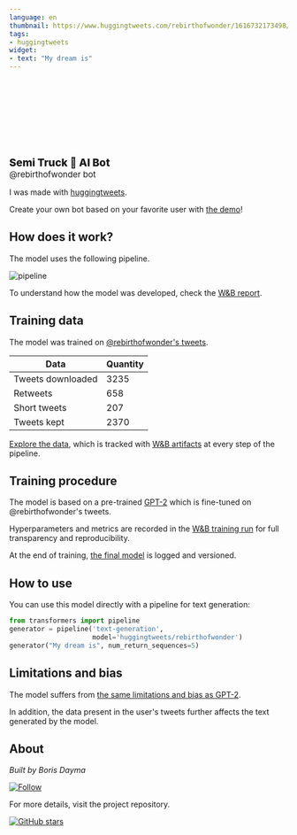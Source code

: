 ```yaml
---
language: en
thumbnail: https://www.huggingtweets.com/rebirthofwonder/1616732173498/predictions.png
tags:
- huggingtweets
widget:
- text: "My dream is"
---
```


<div>
<div style="width: 132px; height:132px; border-radius: 50%; background-size: cover; background-image: url('https://pbs.twimg.com/profile_images/1267919124937793536/wCYvhFiz_400x400.jpg')">
</div>
<div style="margin-top: 8px; font-size: 19px; font-weight: 800">Semi Truck 🤖 AI Bot </div>
<div style="font-size: 15px">@rebirthofwonder bot</div>
</div>

I was made with [huggingtweets](https://github.com/borisdayma/huggingtweets).

Create your own bot based on your favorite user with [the demo](https://colab.research.google.com/github/borisdayma/huggingtweets/blob/master/huggingtweets-demo.ipynb)!

## How does it work?

The model uses the following pipeline.

![pipeline](https://github.com/borisdayma/huggingtweets/blob/master/img/pipeline.png?raw=true)

To understand how the model was developed, check the [W&B report](https://wandb.ai/wandb/huggingtweets/reports/HuggingTweets-Train-a-Model-to-Generate-Tweets--VmlldzoxMTY5MjI).

## Training data

The model was trained on [@rebirthofwonder's tweets](https://twitter.com/rebirthofwonder).

| Data | Quantity |
| --- | --- |
| Tweets downloaded | 3235 |
| Retweets | 658 |
| Short tweets | 207 |
| Tweets kept | 2370 |

[Explore the data](https://wandb.ai/wandb/huggingtweets/runs/1vx7ysfv/artifacts), which is tracked with [W&B artifacts](https://docs.wandb.com/artifacts) at every step of the pipeline.

## Training procedure

The model is based on a pre-trained [GPT-2](https://huggingface.co/gpt2) which is fine-tuned on @rebirthofwonder's tweets.

Hyperparameters and metrics are recorded in the [W&B training run](https://wandb.ai/wandb/huggingtweets/runs/1b83xnbk) for full transparency and reproducibility.

At the end of training, [the final model](https://wandb.ai/wandb/huggingtweets/runs/1b83xnbk/artifacts) is logged and versioned.

## How to use

You can use this model directly with a pipeline for text generation:

```python
from transformers import pipeline
generator = pipeline('text-generation',
                     model='huggingtweets/rebirthofwonder')
generator("My dream is", num_return_sequences=5)
```

## Limitations and bias

The model suffers from [the same limitations and bias as GPT-2](https://huggingface.co/gpt2#limitations-and-bias).

In addition, the data present in the user's tweets further affects the text generated by the model.

## About

*Built by Boris Dayma*

[![Follow](https://img.shields.io/twitter/follow/borisdayma?style=social)](https://twitter.com/intent/follow?screen_name=borisdayma)

For more details, visit the project repository.

[![GitHub stars](https://img.shields.io/github/stars/borisdayma/huggingtweets?style=social)](https://github.com/borisdayma/huggingtweets)
